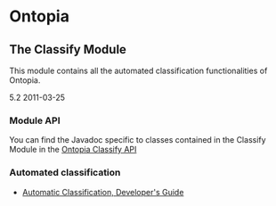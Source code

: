 Ontopia
=======

The Classify Module
-------------------

<p class="introduction">
This module contains all the automated classification functionalities of Ontopia.
</p>

<span class="version">5.2 2011-03-25</p>

### Module API ###

You can find the Javadoc specific to classes contained in the Classify Module in the [Ontopia
Classify API](api/index.html)

### Automated classification ###

*  [Automatic Classification, Developer's Guide](classify/dev-guide.html)



